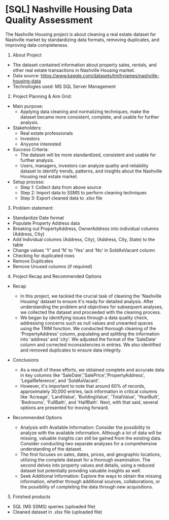# [SQL] Nashville Housing Data Quality Assessment
The Nashville Housing project is about cleaning a real estate dataset for Nashville market by standardizing data formats, removing duplicates, and improving data completeness.
1. About Project
- The dataset contained information about property sales, rentals, and other real estate transactions in Nashville Housing market.
- Data source: https://www.kaggle.com/datasets/tmthyjames/nashville-housing-data
- Technologies used: MS SQL Server Management

2. Project Planning & Aim Grid:
- Main purpose:
  - Applying data cleaning and normalizing techniques, make the dataset became more consistent, complete, and usable for further analysis.
- Stakeholders:
  - Real estate professionals
  - Investors
  - Anyyone interested
- Success Criteria:
  - The dataset will be more standardized, consistent and usable for further analysis.
  - Users, managers, investors can analyze quality and reliability dataset to identify trends, patterns, and insights about the Nashville Housing real estate market.
- Setup process:
  - Step 1: Collect data from above source
  - Step 2: Import data to SSMS to perform cleaning techniques
  - Step 3: Export cleaned data to .xlsx file
  
3. Problem statement:
- Standardize Date format
- Populate Property Address data
- Breaking out PropertyAddress, OwnerAddress into individual columns (Address, City)
- Add Individual columns (Address, City), (Address, City, State) to the table
- Change values 'Y' and 'N' to 'Yes' and 'No' in SoldAsVacant column
- Checking for duplicated rows
- Remove Duplicates
- Remove Unused columns (if required)

4. Project Recap and Recommended Options

- Recap
    - In this project, we tackled the crucial task of cleaning the 'Nashville Housing' dataset to ensure
it's ready for detailed analysis. After understanding the problem and objectives for subsequent analyses,
we collected the dataset and proceeded with the cleaning process.
   - We began by identifying issues through a data quality check, addressing concerns such as null
values and unwanted spaces using the TRIM function. We conducted thorough cleaning of 
the 'PropertyAddress' column, populating and splitting the information into 'address' and 'city'. 
We adjusted the format of the 'SaleDate' column and corrected inconsistencies in entries. We also 
identified and removed duplicates to ensure data integrity.

- Conclusions
    - As a result of these efforts, we obtained complete and accurate data in key columns 
like 'SaleDate','SalePrice','PropertyAddress', 'LegalReference', and 'SoldAsVacant'.
    - However, it's important to note that around 60% of records, approximately 30,000 entries, lack information 
in critical columns like 'Acreage', 'LandValue', 'BuildingValue', 'TotalValue', 'YearBuilt', 'Bedrooms', 
'FullBath', and 'HalfBath'. Next, with that said, several options are presented for moving forward.

- Recommended Options

    - Analysis with Available Information: Consider the possibility to analyze with the available information. 
Although a lot of data will be missing, valuable insights can still be gained from the existing data.
Consider conducting two separate analyses for a comprehensive understanding of the dataset. 
    - The first focuses on sales, dates, prices, and geographic locations, utilizing the complete dataset
for a thorough examination. The second delves into property values and details, using a reduced dataset but 
potentially providing valuable insights as well.
    - Seek Additional Information: Explore the ways to obtain the missing information, whether through 
additional sources, collaborations, or the possibility of completing the data through new acquisitions.

5. Finished products
- SQL (MS SSMS) queries (uploaded file)
- Cleaned dataset in .xlsx file (uploaded file)


